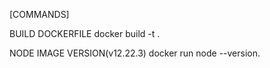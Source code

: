 [COMMANDS]

BUILD DOCKERFILE
docker build -t <image-name> .

NODE IMAGE VERSION(v12.22.3)
docker run <image-name> node --version.